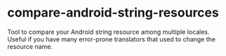compare-android-string-resources
================================

Tool to compare your Android string resource among multiple locales. Useful if you have many error-prone translators that used to change the resource name.
